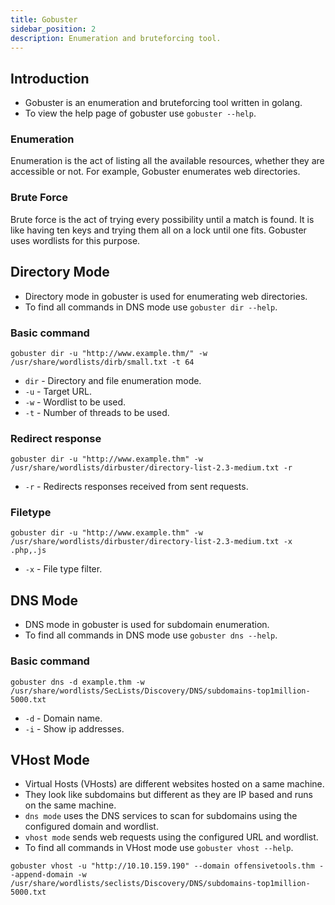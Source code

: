 ```yaml
---
title: Gobuster
sidebar_position: 2
description: Enumeration and bruteforcing tool.
---
```


## Introduction
- Gobuster is an enumeration and bruteforcing tool written in golang.
- To view the help page of gobuster use `gobuster --help`.

### Enumeration
Enumeration is the act of listing all the available resources, whether they are accessible or not. For example, Gobuster enumerates web directories.

### Brute Force
Brute force is the act of trying every possibility until a match is found. It is like having ten keys and trying them all on a lock until one fits. Gobuster uses wordlists for this purpose.


## Directory Mode
- Directory mode in gobuster is used for enumerating web directories.
- To find all commands in DNS mode use `gobuster dir --help`.

### Basic command
```
gobuster dir -u "http://www.example.thm/" -w /usr/share/wordlists/dirb/small.txt -t 64
```
- `dir` - Directory and file enumeration mode.
- `-u` - Target URL.
- `-w` - Wordlist to be used.
- `-t` - Number of threads to be used.

### Redirect response
```
gobuster dir -u "http://www.example.thm" -w /usr/share/wordlists/dirbuster/directory-list-2.3-medium.txt -r
```
- `-r` - Redirects responses received from sent requests.

### Filetype
```
gobuster dir -u "http://www.example.thm" -w /usr/share/wordlists/dirbuster/directory-list-2.3-medium.txt -x .php,.js
```
- `-x` - File type filter.

## DNS Mode
- DNS mode in gobuster is used for subdomain enumeration.
- To find all commands in DNS mode use `gobuster dns --help`.

### Basic command
```
gobuster dns -d example.thm -w /usr/share/wordlists/SecLists/Discovery/DNS/subdomains-top1million-5000.txt
```
- `-d` - Domain name.
- `-i` - Show ip addresses.

## VHost Mode
- Virtual Hosts (VHosts) are different websites hosted on a same machine.
- They look like subdomains but different as they are IP based and runs on the same machine.
- `dns mode` uses the DNS services to scan for subdomains using the configured domain and wordlist.
- `vhost mode` sends web requests using the configured URL and wordlist.
- To find all commands in VHost mode use `gobuster vhost --help`.
```
gobuster vhost -u "http://10.10.159.190" --domain offensivetools.thm --append-domain -w /usr/share/wordlists/seclists/Discovery/DNS/subdomains-top1million-5000.txt
```


